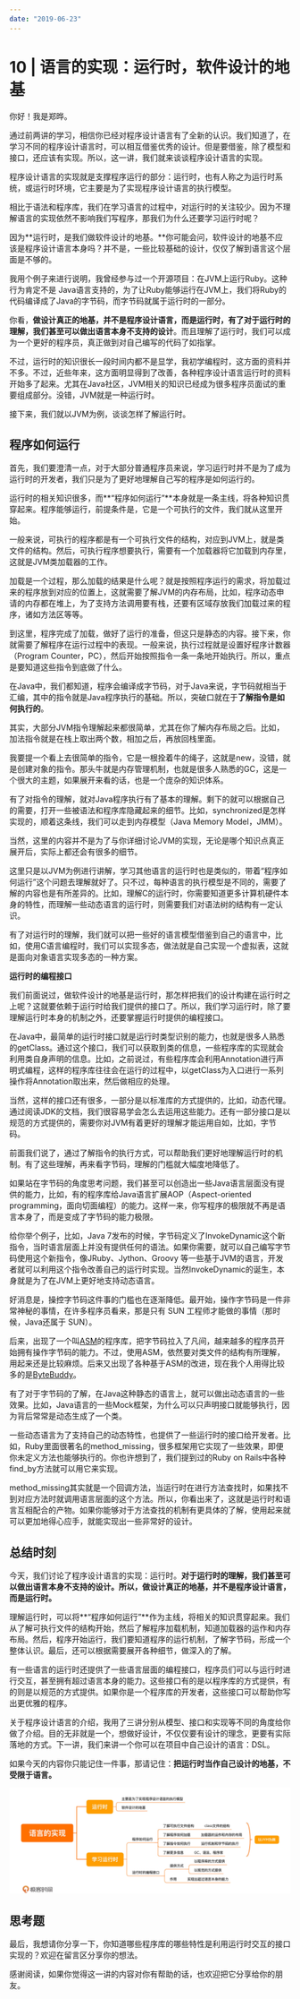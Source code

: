 ```yaml
---
date: "2019-06-23"
---  
```

      
# 10 | 语言的实现：运行时，软件设计的地基
你好！我是郑晔。

通过前两讲的学习，相信你已经对程序设计语言有了全新的认识。我们知道了，在学习不同的程序设计语言时，可以相互借鉴优秀的设计。但是要借鉴，除了模型和接口，还应该有实现。所以，这一讲，我们就来谈谈程序设计语言的实现。

程序设计语言的实现就是支撑程序运行的部分：运行时，也有人称之为运行时系统，或运行时环境，它主要是为了实现程序设计语言的执行模型。

相比于语法和程序库，我们在学习语言的过程中，对运行时的关注较少。因为不理解语言的实现依然不影响我们写程序，那我们为什么还要学习运行时呢？

因为**运行时，是我们做软件设计的地基。**你可能会问，软件设计的地基不应该是程序设计语言本身吗？并不是，一些比较基础的设计，仅仅了解到语言这个层面是不够的。

我用个例子来进行说明，我曾经参与过一个开源项目：在JVM上运行Ruby。这种行为肯定不是 Java语言支持的，为了让Ruby能够运行在JVM上，我们将Ruby的代码编译成了Java的字节码，而字节码就属于运行时的一部分。

你看，**做设计真正的地基，并不是程序设计语言，而是运行时，有了对于运行时的理解，我们甚至可以做出语言本身不支持的设计**。而且理解了运行时，我们可以成为一个更好的程序员，真正做到对自己编写的代码了如指掌。

<!-- [[[read_end]]] -->

不过，运行时的知识很长一段时间内都不是显学，我初学编程时，这方面的资料并不多。不过，近些年来，这方面明显得到了改善，各种程序设计语言运行时的资料开始多了起来。尤其在Java社区，JVM相关的知识已经成为很多程序员面试的重要组成部分。没错，JVM就是一种运行时。

接下来，我们就以JVM为例，谈谈怎样了解运行时。

## 程序如何运行

首先，我们要澄清一点，对于大部分普通程序员来说，学习运行时并不是为了成为运行时的开发者，我们只是为了更好地理解自己写的程序是如何运行的。

运行时的相关知识很多，而**“程序如何运行”**本身就是一条主线，将各种知识贯穿起来。程序能够运行，前提条件是，它是一个可执行的文件，我们就从这里开始。

一般来说，可执行的程序都是有一个可执行文件的结构，对应到JVM上，就是类文件的结构。然后，可执行程序想要执行，需要有一个加载器将它加载到内存里，这就是JVM类加载器的工作。

加载是一个过程，那么加载的结果是什么呢？就是按照程序运行的需求，将加载过来的程序放到对应的位置上，这就需要了解JVM的内存布局，比如，程序动态申请的内存都在堆上，为了支持方法调用要有栈，还要有区域存放我们加载过来的程序，诸如方法区等等。

到这里，程序完成了加载，做好了运行的准备，但这只是静态的内容。接下来，你就需要了解程序在运行过程中的表现。一般来说，执行过程就是设置好程序计数器（Program Counter，PC），然后开始按照指令一条一条地开始执行。所以，重点是要知道这些指令到底做了什么。

在Java中，我们都知道，程序会编译成字节码，对于Java来说，字节码就相当于汇编，其中的指令就是Java程序执行的基础。所以，突破口就在于**了解指令是如何执行的**。

其实，大部分JVM指令理解起来都很简单，尤其在你了解内存布局之后。比如，加法指令就是在栈上取出两个数，相加之后，再放回栈里面。

我要提一个看上去很简单的指令，它是一根拴着牛的绳子，这就是new，没错，就是创建对象的指令。那头牛就是内存管理机制，也就是很多人熟悉的GC，这是一个很大的主题，如果展开来看的话，也是一个庞杂的知识体系。

有了对指令的理解，就对Java程序执行有了基本的理解。剩下的就可以根据自己的需要，打开一些被语法和程序库隐藏起来的细节。比如，synchronized是怎样实现的，顺着这条线，我们可以走到内存模型（Java Memory Model，JMM）。

当然，这里的内容并不是为了与你详细讨论JVM的实现，无论是哪个知识点真正展开后，实际上都还会有很多的细节。

这里只是以JVM为例进行讲解，学习其他语言的运行时也是类似的，带着“程序如何运行”这个问题去理解就好了。只不过，每种语言的执行模型是不同的，需要了解的内容也是有所差异的。比如，理解C的运行时，你需要知道更多计算机硬件本身的特性，而理解一些动态语言的运行时，则需要我们对语法树的结构有一定认识。

有了对运行时的理解，我们就可以把一些好的语言模型借鉴到自己的语言中，比如，使用C语言编程时，我们可以实现多态，做法就是自己实现一个虚拟表，这就是面向对象语言实现多态的一种方案。

**运行时的编程接口**

我们前面说过，做软件设计的地基是运行时，那怎样把我们的设计构建在运行时之上呢？这就要依赖于运行时给我们提供的接口了。所以，我们学习运行时，除了要理解运行时本身的机制之外，还要掌握运行时提供的编程接口。

在Java中，最简单的运行时接口就是运行时类型识别的能力，也就是很多人熟悉的getClass。通过这个接口，我们可以获取到类的信息，一些程序库的实现就会利用类自身声明的信息。比如，之前说过，有些程序库会利用Annotation进行声明式编程，这样的程序库往往会在运行的过程中，以getClass为入口进行一系列操作将Annotation取出来，然后做相应的处理。

当然，这样的接口还有很多，一部分是以标准库的方式提供的，比如，动态代理。通过阅读JDK的文档，我们很容易学会怎么去运用这些能力。还有一部分接口是以规范的方式提供的，需要你对JVM有着更好的理解才能运用自如，比如，字节码。

前面我们说了，通过了解指令的执行方式，可以帮助我们更好地理解运行时的机制。有了这些理解，再来看字节码，理解的门槛就大幅度地降低了。

如果站在字节码的角度思考问题，我们甚至可以创造出一些Java语言层面没有提供的能力，比如，有的程序库给Java语言扩展AOP（Aspect-oriented programming，面向切面编程）的能力。这样一来，你写程序的极限就不再是语言本身了，而是变成了字节码的能力极限。

给你举个例子，比如，Java 7发布的时候，字节码定义了InvokeDynamic这个新指令，当时语言层面上并没有提供任何的语法。如果你需要，就可以自己编写字节码使用这个新指令，像JRuby、Jython、Groovy 等一些基于JVM的语言，开发者就可以利用这个指令改善自己的运行时实现。当然InvokeDynamic的诞生，本身就是为了在JVM上更好地支持动态语言。

好消息是，操控字节码这件事的门槛也在逐渐降低。最开始，操作字节码是一件非常神秘的事情，在许多程序员看来，那是只有 SUN 工程师才能做的事情（那时候，Java还属于 SUN）。

后来，出现了一个叫[ASM](https://asm.ow2.io/)的程序库，把字节码拉入了凡间，越来越多的程序员开始拥有操作字节码的能力。不过，使用ASM，依然要对类文件的结构有所理解，用起来还是比较麻烦。后来又出现了各种基于ASM的改进，现在我个人用得比较多的是[ByteBuddy](https://bytebuddy.net/)。

有了对于字节码的了解，在Java这种静态的语言上，就可以做出动态语言的一些效果。比如，Java语言的一些Mock框架，为什么可以只声明接口就能够执行，因为背后常常是动态生成了一个类。

一些动态语言为了支持自己的动态特性，也提供了一些运行时的接口给开发者。比如，Ruby里面很著名的method\_missing，很多框架用它实现了一些效果，即便你未定义方法也能够执行的。你也许想到了，我们提到过的Ruby on Rails中各种find\_by方法就可以用它来实现。

method\_missing其实就是一个回调方法，当运行时在进行方法查找时，如果找不到对应方法时就调用语言层面的这个方法。所以，你看出来了，这就是运行时和语言互相配合的产物。如果你能够对于方法查找的机制有更具体的了解，使用起来就可以更加地得心应手，就能实现出一些非常好的设计。

## 总结时刻

今天，我们讨论了程序设计语言的实现：运行时。**对于运行时的理解，我们甚至可以做出语言本身不支持的设计。所以，做设计真正的地基，并不是程序设计语言，而是运行时。**

理解运行时，可以将**“程序如何运行”**作为主线，将相关的知识贯穿起来。我们从了解可执行文件的结构开始，然后了解程序加载机制，知道加载器的运作和内存布局。然后，程序开始运行，我们要知道程序的运行机制，了解字节码，形成一个整体认识。最后，还可以根据需要展开各种细节，做深入的了解。

有一些语言的运行时还提供了一些语言层面的编程接口，程序员们可以与运行时进行交互，甚至拥有超过语言本身的能力。这些接口有的是以程序库的方式提供，有的则是以规范的方式提供。如果你是一个程序库的开发者，这些接口可以帮助你写出更优雅的程序。

关于程序设计语言的介绍，我用了三讲分别从模型、接口和实现等不同的角度给你做了介绍。目的无非就是一个，想做好设计，不仅仅要有设计的理念，更要有实际落地的方式。下一讲，我们来讲一个你可以在项目中自己设计的语言：DSL。

如果今天的内容你只能记住一件事，那请记住：**把运行时当作自己设计的地基，不受限于语言。**

![](./httpsstatic001geekbangorgresourceimage0ad90ac9b789f401a370ff91b4bd495417d9.jpg)

## 思考题

最后，我想请你分享一下，你知道哪些程序库的哪些特性是利用运行时交互的接口实现的？欢迎在留言区分享你的想法。

感谢阅读，如果你觉得这一讲的内容对你有帮助的话，也欢迎把它分享给你的朋友。
